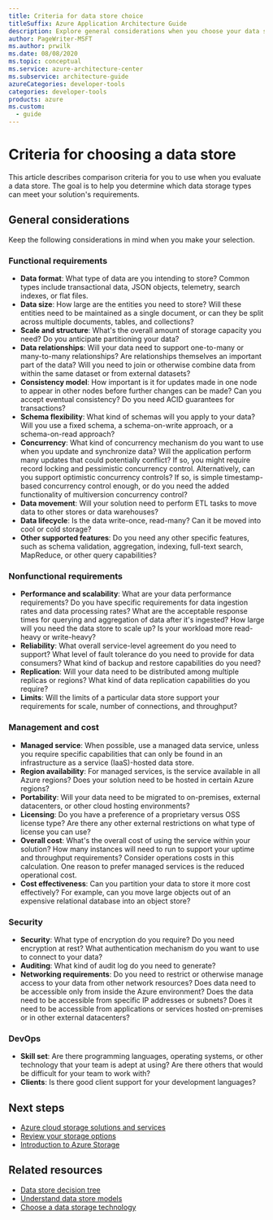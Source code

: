 ```yaml
---
title: Criteria for data store choice
titleSuffix: Azure Application Architecture Guide
description: Explore general considerations when you choose your data store. Examine functional and nonfunctional requirements, management and cost, security, and DevOps.
author: PageWriter-MSFT
ms.author: prwilk
ms.date: 08/08/2020
ms.topic: conceptual
ms.service: azure-architecture-center
ms.subservice: architecture-guide
azureCategories: developer-tools
categories: developer-tools
products: azure
ms.custom:
  - guide
---
```


# Criteria for choosing a data store

This article describes comparison criteria for you to use when you evaluate a data store. The goal is to help you determine which data storage types can meet your solution's requirements.

## General considerations

Keep the following considerations in mind when you make your selection.

### Functional requirements

- **Data format**: What type of data are you intending to store? Common types include transactional data, JSON objects, telemetry, search indexes, or flat files.
- **Data size**: How large are the entities you need to store? Will these entities need to be maintained as a single document, or can they be split across multiple documents, tables, and collections?
- **Scale and structure**: What's the overall amount of storage capacity you need? Do you anticipate partitioning your data?
- **Data relationships**: Will your data need to support one-to-many or many-to-many relationships? Are relationships themselves an important part of the data? Will you need to join or otherwise combine data from within the same dataset or from external datasets?
- **Consistency model**: How important is it for updates made in one node to appear in other nodes before further changes can be made? Can you accept eventual consistency? Do you need ACID guarantees for transactions?
- **Schema flexibility**: What kind of schemas will you apply to your data? Will you use a fixed schema, a schema-on-write approach, or a schema-on-read approach?
- **Concurrency**: What kind of concurrency mechanism do you want to use when you update and synchronize data? Will the application perform many updates that could potentially conflict? If so, you might require record locking and pessimistic concurrency control. Alternatively, can you support optimistic concurrency controls? If so, is simple timestamp-based concurrency control enough, or do you need the added functionality of multiversion concurrency control?
- **Data movement**: Will your solution need to perform ETL tasks to move data to other stores or data warehouses?
- **Data lifecycle**: Is the data write-once, read-many? Can it be moved into cool or cold storage?
- **Other supported features**: Do you need any other specific features, such as schema validation, aggregation, indexing, full-text search, MapReduce, or other query capabilities?

### Nonfunctional requirements

- **Performance and scalability**: What are your data performance requirements? Do you have specific requirements for data ingestion rates and data processing rates? What are the acceptable response times for querying and aggregation of data after it's ingested? How large will you need the data store to scale up? Is your workload more read-heavy or write-heavy?
- **Reliability**: What overall service-level agreement do you need to support? What level of fault tolerance do you need to provide for data consumers? What kind of backup and restore capabilities do you need?
- **Replication**: Will your data need to be distributed among multiple replicas or regions? What kind of data replication capabilities do you require?
- **Limits**: Will the limits of a particular data store support your requirements for scale, number of connections, and throughput?

### Management and cost

- **Managed service**: When possible, use a managed data service, unless you require specific capabilities that can only be found in an infrastructure as a service (IaaS)-hosted data store.
- **Region availability**: For managed services, is the service available in all Azure regions? Does your solution need to be hosted in certain Azure regions?
- **Portability**: Will your data need to be migrated to on-premises, external datacenters, or other cloud hosting environments?
- **Licensing**: Do you have a preference of a proprietary versus OSS license type? Are there any other external restrictions on what type of license you can use?
- **Overall cost**: What's the overall cost of using the service within your solution? How many instances will need to run to support your uptime and throughput requirements? Consider operations costs in this calculation. One reason to prefer managed services is the reduced operational cost.
- **Cost effectiveness**: Can you partition your data to store it more cost effectively? For example, can you move large objects out of an expensive relational database into an object store?

### Security

- **Security**: What type of encryption do you require? Do you need encryption at rest? What authentication mechanism do you want to use to connect to your data?
- **Auditing**: What kind of audit log do you need to generate?
- **Networking requirements**: Do you need to restrict or otherwise manage access to your data from other network resources? Does data need to be accessible only from inside the Azure environment? Does the data need to be accessible from specific IP addresses or subnets? Does it need to be accessible from applications or services hosted on-premises or in other external datacenters?

### DevOps

- **Skill set**: Are there programming languages, operating systems, or other technology that your team is adept at using? Are there others that would be difficult for your team to work with?
- **Clients**: Is there good client support for your development languages?

## Next steps

- [Azure cloud storage solutions and services](https://azure.microsoft.com/products/category/storage)
- [Review your storage options](/azure/cloud-adoption-framework/ready/considerations/storage-options)
- [Introduction to Azure Storage](/azure/storage/common/storage-introduction)

## Related resources

- [Data store decision tree](data-store-decision-tree.md)
- [Understand data store models](data-store-overview.md)
- [Choose a data storage technology](../../data-guide/technology-choices/data-storage.md)
